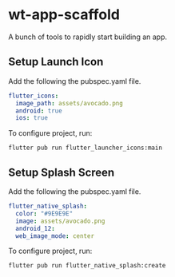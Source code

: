 # wt-app-scaffold
A bunch of tools to rapidly start building an app.

## Setup Launch Icon

Add the following the pubspec.yaml file.

```yaml
flutter_icons:
  image_path: assets/avocado.png
  android: true
  ios: true
```

To configure project, run:
```shell
flutter pub run flutter_launcher_icons:main
```
## Setup Splash Screen

Add the following the pubspec.yaml file.

```yaml
flutter_native_splash:
  color: "#9E9E9E"
  image: assets/avocado.png
  android_12:
  web_image_mode: center
```

To configure project, run: 
```shell
flutter pub run flutter_native_splash:create
```